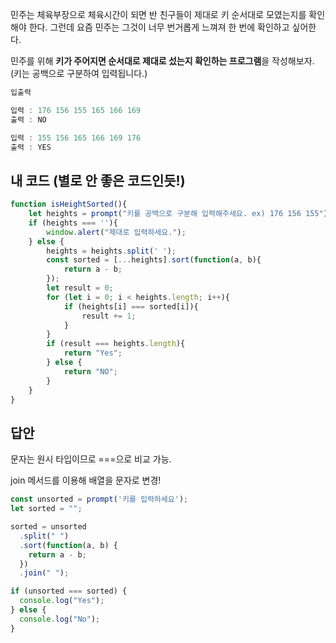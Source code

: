 민주는 체육부장으로 체육시간이 되면 반 친구들이 제대로 키 순서대로 모였는지를 확인해야 한다. 그런데 요즘 민주는 그것이 너무 번거롭게 느껴져 한 번에 확인하고 싶어한다. 

민주를 위해 **키가 주어지면 순서대로 제대로 섰는지 확인하는 프로그램**을 작성해보자.
(키는 공백으로 구분하여 입력됩니다.)
```js
입출력

입력 : 176 156 155 165 166 169
출력 : NO

입력 : 155 156 165 166 169 176
출력 : YES
```
## 내 코드 (별로 안 좋은 코드인듯!)
```js
function isHeightSorted(){
    let heights = prompt("키를 공백으로 구분해 입력해주세요. ex) 176 156 155");
    if (heights === ''){
        window.alert("제대로 입력하세요.");
    } else {
        heights = heights.split(' ');
        const sorted = [...heights].sort(function(a, b){
            return a - b;
        });
        let result = 0;
        for (let i = 0; i < heights.length; i++){
            if (heights[i] === sorted[i]){
                result += 1;
            }
        }
        if (result === heights.length){
            return "Yes";
        } else {
            return "NO";
        }
    }
}
```
## 답안
문자는 원시 타입이므로 ===으로 비교 가능.

join 메서드를 이용해 배열을 문자로 변경!
```js
const unsorted = prompt('키를 입력하세요');
let sorted = "";

sorted = unsorted
  .split(" ")
  .sort(function(a, b) {
    return a - b;
  })
  .join(" ");

if (unsorted === sorted) {
  console.log("Yes");
} else {
  console.log("No");
}
```